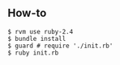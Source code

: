 ## How-to

```
$ rvm use ruby-2.4
$ bundle install
$ guard # require './init.rb'
$ ruby init.rb
```
